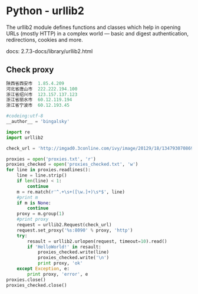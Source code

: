# Python - urllib2

The urllib2 module defines functions and classes which help in opening URLs (mostly HTTP) in a complex world — basic and digest authentication, redirections, cookies and more.

docs: 2.7.3-docs/library/urllib2.html

## Check proxy

```java
陕西省西安市	1.85.4.209
河北省唐山市	222.222.194.100
浙江省绍兴市	123.157.137.123
浙江省丽水市	60.12.119.194
浙江省宁波市	60.12.193.45
```

```python
#codeing:utf-8
__author__ = 'bingalsky'

import re
import urllib2

check_url = 'http://imgad0.3conline.com/ivy/image/20129/18/13479307086930.htm'#HelloWorld!

proxies = open('proxies.txt', 'r')
proxies_checked = open('proxies_checked.txt', 'w')
for line in proxies.readlines():
    line = line.strip()
    if len(line) < 1:
        continue
    m = re.match(r'^.+\s+([\w.]+)\s*$', line)
    #print m
    if m is None:
        continue
    proxy = m.group(1)
    #print proxy
    request = urllib2.Request(check_url)
    request.set_proxy('%s:8090' % proxy, 'http')
    try:
        resault = urllib2.urlopen(request, timeout=10).read()
        if 'HelloWorld!' in resault:
            proxies_checked.write(line)
            proxies_checked.write('\n')
            print proxy, 'ok'
    except Exception, e:
        print proxy, 'error', e
proxies.close()
proxies_checked.close()
```
